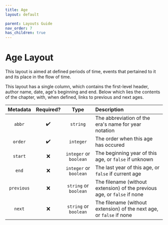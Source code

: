 ```yaml
---
title: Age
layout: default

parent: Layouts Guide
nav_order: 7
has_children: true
---
```


# Age Layout

This layout is aimed at defined periods of time, events that pertained to it and its place in the flow of time.

This layout has a single column, which contains the first-level header, author name, date, age's beginning and end. Below which lies the contents of the chapter, with, when defined, links to previous and next ages.

| Metadata   | Required?          | Type                   | Description                                                              |
|:----------:|:------------------:|:----------------------:|:-------------------------------------------------------------------------|
| `abbr`     | :heavy_check_mark: | `string`               | The abbreviation of the era's name for year notation                     |
| `order`    | :heavy_check_mark: | `integer`              | The order when this age has occured                                      |
| `start`    | :x:                | `integer` or `boolean` | The beginning year of this age, or `false` if unknown                    |
| `end`      | :x:                | `integer` or `boolean` | The last year of this age, or `false` if current age                     |
| `previous` | :x:                | `string` or `boolean`  | The filename (without extension) of the previous age, or `false` if none |
| `next`     | :x:                | `string` or `boolean`  | The filename (without extension) of the next age, or `false` if none     |

[Jekyll]: https://jekyllrb.com/
[front matter]: https://jekyllrb.com/docs/front-matter/
[ISO 8601]: https://www.iso.org/iso-8601-date-and-time-format.html
[SRD]: http://www.d20srd.org/index.htm
